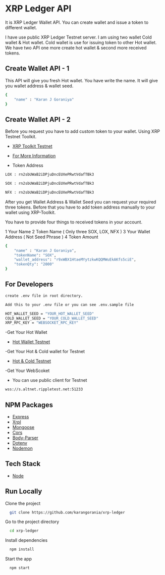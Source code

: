 # XRP Ledger API

It is XRP Ledger Wallet API. You can create wallet and issue a token to different wallet.

I have use public XRP Ledger Testnet server. I am using two wallet Cold wallet & Hot wallet.
Cold wallet is use for issuing token to other Hot wallet. We have two API one more create hot wallet & second more received tokens.

## Create Wallet API - 1

This API will give you fresh Hot wallet. You have write the name. It will give you wallet address & wallet seed.

```bash
{
    "name" : "Karan J Goraniya"
}
```

## Create Wallet API - 2

Before you request you have to add custom token to your wallet. Using XRP Testnet Toolkit.

- [XRP Toolkit Testnet](https://test.xrptoolkit.com/)

- [For More Information](https://roadtoweb3.notion.site/Docs-55affd9cfe6147b5b0402113f14c3843)

- Token Address

```bash
LOX : rn2sbUWaB2iDPjuDncEUXePRwtVdafTBk3
```

```bash
SOX : rn2sbUWaB2iDPjuDncEUXePRwtVdafTBk3
```

```bash
NFX : rn2sbUWaB2iDPjuDncEUXePRwtVdafTBk3
```

After you get Wallet Address & Wallet Seed you can request your required three tokens. Before that you have to add token address manually to your wallet using XRP-Toolkit.

You have to provide four things to received tokens in your account.

1 Your Name
2 Token Name ( Only three SOX, LOX, NFX )
3 Your Wallet Address ( Not Seed Phrase )
4 Token Amount

```bash
{
    "name" : "Karan J Goraniya",
    "tokenName": "SOX",
    "wallet_address": "r9xWBX1HtaeMYytzkwKQQMWuEkAKfs5ciE",
    "tokenQty": "2000"
}
```

## For Developers

```bash
create .env file in root directory.
```

```bash
Add this to your .env file or you can see .env.sample file
```

```bash
HOT_WALLET_SEED = "YOUR_HOT_WALLET_SEED"
COLD_WALLET_SEED = "YOUR_COLD_WALLET_SEED"
XRP_RPC_KEY = "WEBSOCKET_RPC_KEY"
```

-Get Your Hot Wallet

- [Hot Wallet Testnet](https://xrpl.org/xrp-testnet-faucet.html)

-Get Your Hot & Cold wallet for Testnet

- [Hot & Cold Testnet](https://xrpl.org/issue-a-fungible-token.html#example-code)

-Get Your WebScoket

- You can use public client for Testnet

```bash
wss://s.altnet.rippletest.net:51233
```

## NPM Packages

- [Express](https://www.npmjs.com/package/express)
- [Xrpl](https://www.npmjs.com/package/xrpl)
- [Mongoose](https://www.npmjs.com/package/mongoose)
- [Cors](https://www.npmjs.com/package/cors)
- [Body-Parser](https://www.npmjs.com/package/body-parser)
- [Dotenv](https://www.npmjs.com/package/dotenv)
- [Nodemon](https://www.npmjs.com/package/nodemon)

## Tech Stack

- [Node](https://nodejs.org/en/)

## Run Locally

Clone the project

```bash
  git clone https://github.com/karangorania/xrp-ledger
```

Go to the project directory

```bash
  cd xrp-ledger
```

Install dependencies

```bash
  npm install
```

Start the app

```bash
  npm start
```

